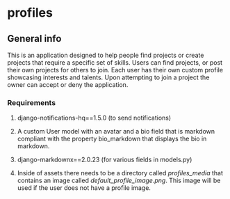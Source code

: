 # profiles

## General info

This is an application designed to help people find projects or create
projects that require a specific set of skills. Users can find projects, or
post their own projects for others to join. Each user has their own custom
profile showcasing interests and talents. Upon attempting to join a project
the owner can accept or deny the application.

### Requirements

1) django-notifications-hq==1.5.0 (to send notifications)

2) A custom User model with an avatar and a bio field that is markdown
compliant with the property bio_markdown that displays the bio in markdown.

3) django-markdownx==2.0.23 (for various fields in models.py)

4) Inside of assets there needs to be a directory called *profiles_media*
that contains an image called *default_profile_image.png*. This image
will be used if the user does not have a profile image.